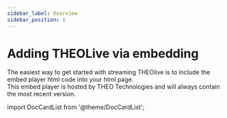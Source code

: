 ```yaml
---
sidebar_label: Overview
sidebar_position: 1
---
```


# Adding THEOLive via embedding

The easiest way to get started with streaming THEOlive is to include the embed player html code into your html page.  
This embed player is hosted by THEO Technologies and will always contain the most recent version.

import DocCardList from '@theme/DocCardList';

<DocCardList />
